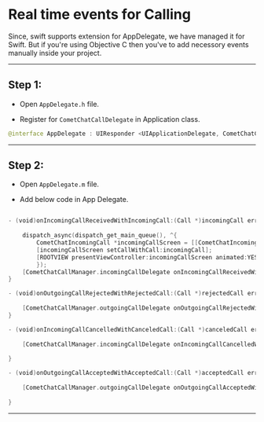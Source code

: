 
# Real time events for Calling

Since, swift supports extension for AppDelegate, we have managed it for Swift. But if you're using Objective C then you've to add necessory events manually inside your project.
___

## Step 1: 

- Open `AppDelegate.h` file. 

- Register for `CometChatCallDelegate` in Application class. 


```swift
@interface AppDelegate : UIResponder <UIApplicationDelegate, CometChatCallDelegate>
```
___


## Step 2:

- Open `AppDelegate.m` file. 

- Add below code in App Delegate. 

```swift

- (void)onIncomingCallReceivedWithIncomingCall:(Call *)incomingCall error:(CometChatException *)error{
    
    dispatch_async(dispatch_get_main_queue(), ^{
        CometChatIncomingCall *incomingCallScreen = [[CometChatIncomingCall alloc]init];
        [incomingCallScreen setCallWithCall:incomingCall];
        [ROOTVIEW presentViewController:incomingCallScreen animated:YES completion:^{}];
        });
    [CometChatCallManager.incomingCallDelegate onIncomingCallReceivedWithIncomingCall:incomingCall error:error];
}

- (void)onOutgoingCallRejectedWithRejectedCall:(Call *)rejectedCall error:(CometChatException *)error{
    
    [CometChatCallManager.outgoingCallDelegate onOutgoingCallRejectedWithRejectedCall:rejectedCall error:error];
}

- (void)onIncomingCallCancelledWithCanceledCall:(Call *)canceledCall error:(CometChatException *)error{
    
    [CometChatCallManager.incomingCallDelegate onIncomingCallCancelledWithCanceledCall:canceledCall error:error];
    
}

- (void)onOutgoingCallAcceptedWithAcceptedCall:(Call *)acceptedCall error:(CometChatException *)error{
    
    [CometChatCallManager.outgoingCallDelegate onOutgoingCallAcceptedWithAcceptedCall:acceptedCall error:error];
    
}

```

___

